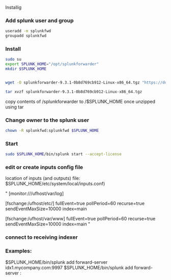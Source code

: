 Installig
### Add splunk user and group

```bash
useradd -m splunkfwd
groupadd splunkfwd
```

### Install 
```bash
sudo su
export SPLUNK_HOME="/opt/splunkforwarder"
mkdir $SPLUNK_HOME


wget -O splunkforwarder-9.3.1-0b8d769cb912-Linux-x86_64.tgz "https://download.splunk.com/products/universalforwarder/releases/9.3.1/linux/splunkforwarder-9.3.1-0b8d769cb912-Linux-x86_64.tgz"

tar xvzf splunkforwarder-9.3.1-0b8d769cb912-Linux-x86_64.tgz
```

copy contents of /splunkforwarder to /$SPLUNK_HOME once unzipped using tar



### Change owner to the splunk user

``` bash
chown -R splunkfwd:splunkfwd $SPLUNK_HOME
```

### Start 
```bash
sudo $SPLUNK_HOME/bin/splunk start --accept-license
```

### edit or create inputs config file 
location of inputs (and outputs) file:
$SPLUNK_HOME/etc/system/local/inputs.conf)

"
[monitor:///ufhost/var/log]

[fschange:/ufhost/etc/]
fullEvent=true
pollPeriod=60
recurse=true
sendEventMaxSize=10000
index=main

[fschange:/ufhost/var/www]
fullEvent=true
pollPeriod=60
recurse=true
sendEventMaxSize=10000
index=main
"

### connect to receiving indexer 
### Examples:
$SPLUNK_HOME/bin/splunk add forward-server idx1.mycompany.com:9997
$SPLUNK_HOME/bin/splunk add forward-server <host name or ip address>:<listening port>